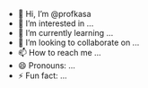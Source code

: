 - 👋 Hi, I’m @profkasa
- 👀 I’m interested in ...
- 🌱 I’m currently learning ...
- 💞️ I’m looking to collaborate on ...
- 📫 How to reach me ...
- 😄 Pronouns: ...
- ⚡ Fun fact: ...

<!---
profkasa/profkasa is a ✨ special ✨ repository because its `README.md` (this file) appears on your GitHub profile.
You can click the Preview link to take a look at your changes.
--->
